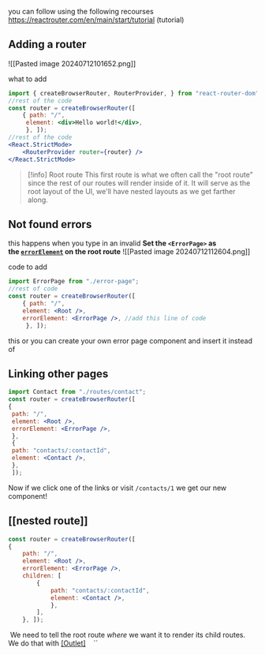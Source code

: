 you can follow using the following recourses
https://reactrouter.com/en/main/start/tutorial (tutorial)


## Adding a router
  
 ![[Pasted image 20240712101652.png]]

what to add
```jsx
import { createBrowserRouter, RouterProvider, } from "react-router-dom";
//rest of the code
const router = createBrowserRouter([ 
	{ path: "/",
	 element: <div>Hello world!</div>, 
	 }, ]);
//rest of the code
<React.StrictMode> 
	<RouterProvider router={router} /> 
</React.StrictMode>
```

>[!info] Root route
This first route is what we often call the "root route" since the rest of our routes will render inside of it. It will serve as the root layout of the UI, we'll have nested layouts as we get farther along.

## Not found errors
this happens when you type in an invalid 
**Set the `<ErrorPage>` as the [`errorElement`](https://reactrouter.com/en/main/route/error-element) on the root route**
![[Pasted image 20240712112604.png]]

code to add 
```jsx
import ErrorPage from "./error-page";
//rest of code
const router = createBrowserRouter([ 
	{ path: "/", 
	element: <Root />, 
	errorElement: <ErrorPage />, //add this line of code
	 }, ]);
```

this or you can create your own error page component and insert it instead of <ErrorPage />

## Linking other pages
```jsx 
import Contact from "./routes/contact"; 
const router = createBrowserRouter([ 
{ 
 path: "/", 
 element: <Root />, 
 errorElement: <ErrorPage />, 
 }, 
 { 
 path: "contacts/:contactId", 
 element: <Contact />, 
 }, 
 ]);
```
Now if we click one of the links or visit `/contacts/1` we get our new component!

## [[nested route]]
```jsx 
const router = createBrowserRouter([ 
{ 
	path: "/", 
	element: <Root />, 
	errorElement: <ErrorPage />, 
	children: [ 
		{ 
			path: "contacts/:contactId", 
			element: <Contact />, 
			}, 
		], 
	}, ]);
```

 We need to tell the root route _where_ we want it to render its child routes. We do that with [[Outlet]](https://reactrouter.com/en/main/components/outlet)
 
 ``
 





